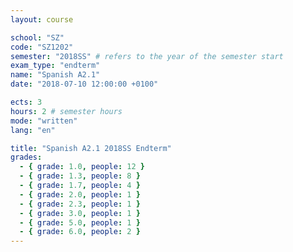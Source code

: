 ```yaml
---
layout: course

school: "SZ"
code: "SZ1202"
semester: "2018SS" # refers to the year of the semester start
exam_type: "endterm"
name: "Spanish A2.1"
date: "2018-07-10 12:00:00 +0100"

ects: 3
hours: 2 # semester hours
mode: "written"
lang: "en"

title: "Spanish A2.1 2018SS Endterm"
grades:
  - { grade: 1.0, people: 12 }
  - { grade: 1.3, people: 8 }
  - { grade: 1.7, people: 4 }
  - { grade: 2.0, people: 1 }
  - { grade: 2.3, people: 1 }
  - { grade: 3.0, people: 1 }
  - { grade: 5.0, people: 1 }
  - { grade: 6.0, people: 2 }
---
```



